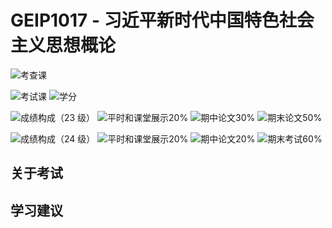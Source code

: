 # GEIP1017 - 习近平新时代中国特色社会主义思想概论

<!--
1. 通过 [Shields.io](https://shields.io/) 生成如下的徽章，标注课程的基本信息。
2. 请根据课程的具体内容增删仓库的子文件夹。子文件夹建议使用小写英文，并且添加 README.md。
3. 关于课程的描述可以不止以下几个方面，酌情增删。
4. hoa.moe 生成本课程对应页面后，请将页面链接复制到 GitHub 仓库的 About/Website 中。
5. 可以在 GitHub 页面的 About/Topics 中为课程添加话题名称。
    -->

![考查课](https://img.shields.io/badge/考查课（22、23级）-green)

![考试课](https://img.shields.io/badge/%E8%80%83%E8%AF%95%E8%AF%BE（24级之后）-red)
![学分](https://img.shields.io/badge/%E5%AD%A6%E5%88%86-2.5-moccasin)

![成绩构成（23 级）](https://img.shields.io/badge/%E6%88%90%E7%BB%A9%E6%9E%84%E6%88%90（23级）-gold)
![平时和课堂展示20%](https://img.shields.io/badge/平时和课堂展示-20%25-wheat)
![期中论文30%](https://img.shields.io/badge/期中论文-30%25-wheat)
![期末论文50%](https://img.shields.io/badge/期末论文-50%25-wheat)

![成绩构成（24 级）](https://img.shields.io/badge/%E6%88%90%E7%BB%A9%E6%9E%84%E6%88%90（24级）-gold)
![平时和课堂展示20%](https://img.shields.io/badge/平时和课堂展示-20%25-wheat)
![期中论文20%](https://img.shields.io/badge/期中论文-20%25-wheat)
![期末考试60%](https://img.shields.io/badge/期末考试-60%25-wheat)

<!--徽章不能包含空格，因此无法在数字和中文间添加空格-->

## 关于考试

## 学习建议
